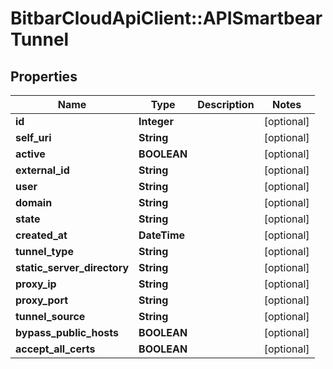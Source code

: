 # BitbarCloudApiClient::APISmartbearTunnel

## Properties
Name | Type | Description | Notes
------------ | ------------- | ------------- | -------------
**id** | **Integer** |  | [optional] 
**self_uri** | **String** |  | [optional] 
**active** | **BOOLEAN** |  | [optional] 
**external_id** | **String** |  | [optional] 
**user** | **String** |  | [optional] 
**domain** | **String** |  | [optional] 
**state** | **String** |  | [optional] 
**created_at** | **DateTime** |  | [optional] 
**tunnel_type** | **String** |  | [optional] 
**static_server_directory** | **String** |  | [optional] 
**proxy_ip** | **String** |  | [optional] 
**proxy_port** | **String** |  | [optional] 
**tunnel_source** | **String** |  | [optional] 
**bypass_public_hosts** | **BOOLEAN** |  | [optional] 
**accept_all_certs** | **BOOLEAN** |  | [optional] 

